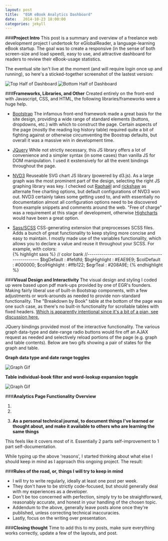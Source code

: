 ```yaml
---
layout: post
title:  "EGR eBook Analytics Dashboard"
date:   2014-10-23 18:00:00
categories: jekyll 
---
```

###**Project Intro**
This post is a summary and overview of a freelance web development project I undertook for eGlobalReader, a language-learning eBook startup.  The goal was to create a responsive (in the sense of both screen-size and load speed), easy to use, and attractive dashboard for readers to review their eBook-usage statistics.

The eventual site isn't live at the moment (and will require login once up and running), so here's a sticked-together screenshot of the lastest version:

![Top Half of Dashboard](/blog/assets/posts/EGR-analytics-top-half.jpg)
![Bottom Half of Dashboard](/blog/assets/posts/EGR-analytics-bottom-half.jpg)

###**Frameworks, Libraries, and Other**
Created entirely on the front-end with Javascript, CSS, and HTML, the following libraries/frameworks were a huge help.

* [Bootstrap](http://getbootstrap.com/) The infamous front-end framework made a great basis for the site design, providing a wide range of standard elements (buttons, dropdowns, etc.) with which to construct the page. Certain aspects of the page (mostly the reading log history table) required quite a bit of fighting against or otherwise circumventing the Boostrap defaults, but overall it was a massive win in development time.


* [JQuery](http://jquery.com/) While not strictly necessary, this JS library offers a lot of convenience and a simpler syntax (in some cases) than vanilla JS for DOM manipulation.  I used it exstensively for all the event bindings throughout the page.


* [NVD3](http://nvd3.org/) Reuseable SVG chart JS library (powered by d3.js).  As a large graph was the most prominent part of the design, selecting the right JS graphing library was key.  I checked out [Raphaël](http://raphaeljs.com/) and [rickshaw](http://code.shutterstock.com/rickshaw/) as alternate free charting options, but default configurations of NVD3 won out.  NVD3 certainly takes some getting used to, and with essentially no documentation almost all configuration options need to be discovered from example snippets and comments around the web.  "Free of charge" was a requirement at this stage of development, otherwise [Highcharts](http://www.highcharts.com/) would have been a great option.

* [Sass/SCSS](http://sass-lang.com/) CSS-generating extension that preprocesses SCSS files.  Adds a bunch of great functionality to keep styling more concise and easy to maintain.  I mostly made use of the variables functionality, which allows you to declare a value and reuse it throughout your SCSS.  For example, with colors:  
{% highlight sass %}
// color bank
//--------------------------------------------------
  $bgDefault      : #fefdfd;
  $bgHighlight    : #EAE9E9;
  $colDefault     : #000000;
  $colHighlight   : #ffb122;
  $egrTeal        : #208A9E;
{% endhighlight %}


###**Visual Design and Interactivity**
The visual design and styling I coded up were based upon pdf mark-ups provided by one of EGR's founders.  Making fairly liberal use of built-in Bootstrap components, with a few adjustments or work-arounds as needed to provide non-standard functionality.  The "Breakdown by Book" table at the bottom of the page was one such case, as there's no built-in functionality for scrollable tables with fixed headers.  [Which is apparently intentional since it's a bit of a pian, see discussion here.](https://github.com/twbs/bootstrap/issues/12780)

JQuery bindings provided most of the interactive functionality.  The various graph data-type and date-range radio buttons would fire off an AJAX request as needed and selectively reload portions of the page (e.g. graph and table contents).  Below are two gifs showing a pair of states for the graph and table.

**Graph data type and date range toggles**

![Graph Gif](/blog/assets/posts/EGR-analytics-top-half.gif)

**Table individual-book filter and word-lookup expansion toggle**

![Graph Gif](/blog/assets/posts/EGR-analytics-bottom-half.gif)

###**Analytics Page Functionality Overview**



1. 

2.

3. **As a personal technical journal, to document things I've learned or thought about, and make it available to others who are learning the same things**

This feels like it covers most of it.  Essentially 2 parts self-improvement to 1 part self-documentation.


While typing up the above 'reasons', I started thinking about what else I should keep in mind as I approach this ongoing project.  The result:

###**Rules of the road, or, things I will try to keep in mind**
* I will try to write regularly, ideally at least one post per week.  
* They don't have to be strictly code-focused, but should generally deal with my experiences as a developer.
* Don't be too concerned with perfection, simply try to be straightforward, reasonably accurate, and honest in your handling of the chosen topic.
* Addendum to the above, generally leave posts alone once they're published, unless correcting technical inaccuracies.
* Lastly, focus on the writing over presentation.


###**Closing thought**
Time to add this to my posts, make sure everything works correctly, update a few of the layouts, and post.  




